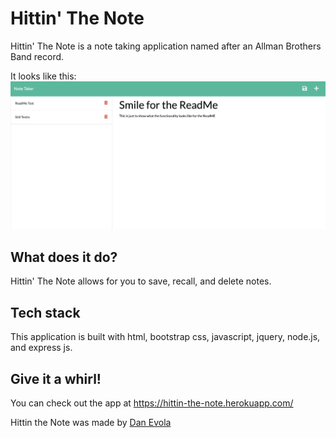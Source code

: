 # Hittin' The Note

Hittin' The Note is a note taking application named after an Allman Brothers Band record. 

It looks like this:
![Hittin the note Screenshot](./public/assets/images/screenshot.png)

## What does it do?
Hittin' The Note allows for you to save, recall, and delete notes.

## Tech stack
This application is built with html, bootstrap css, javascript, jquery, node.js, and express js. 

## Give it a whirl!

You can check out the app at https://hittin-the-note.herokuapp.com/

Hittin the Note was made by [Dan Evola](https://dmevola.github.io/portfolio)